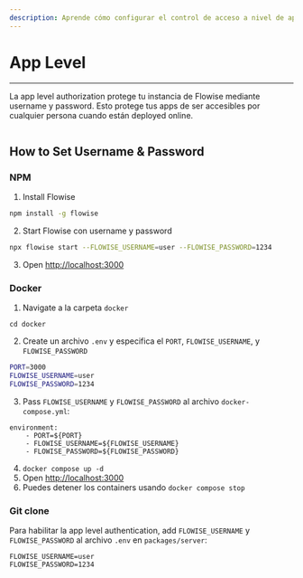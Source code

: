 ```yaml
---
description: Aprende cómo configurar el control de acceso a nivel de aplicación para tus instancias de Flowise
---
```


# App Level

***

La app level authorization protege tu instancia de Flowise mediante username y password. Esto protege tus apps de ser accesibles por cualquier persona cuando están deployed online.

<figure><img src="../../.gitbook/assets/image (2) (1) (1) (1) (1) (1) (1) (1) (1) (1) (1) (1) (1) (1) (1) (1) (1) (1) (1) (1) (1) (1) (1).png" alt=""><figcaption></figcaption></figure>

## How to Set Username & Password

### NPM

1. Install Flowise

```bash
npm install -g flowise
```

2. Start Flowise con username y password

```bash
npx flowise start --FLOWISE_USERNAME=user --FLOWISE_PASSWORD=1234
```

3. Open [http://localhost:3000](http://localhost:3000)

### Docker

1. Navigate a la carpeta `docker`

```
cd docker
```

2. Create un archivo `.env` y especifica el `PORT`, `FLOWISE_USERNAME`, y `FLOWISE_PASSWORD`

```sh
PORT=3000
FLOWISE_USERNAME=user
FLOWISE_PASSWORD=1234
```

3. Pass `FLOWISE_USERNAME` y `FLOWISE_PASSWORD` al archivo `docker-compose.yml`:

```
environment:
    - PORT=${PORT}
    - FLOWISE_USERNAME=${FLOWISE_USERNAME}
    - FLOWISE_PASSWORD=${FLOWISE_PASSWORD}
```

4. `docker compose up -d`
5. Open [http://localhost:3000](http://localhost:3000)
6. Puedes detener los containers usando `docker compose stop`

### Git clone

Para habilitar la app level authentication, add `FLOWISE_USERNAME` y `FLOWISE_PASSWORD` al archivo `.env` en `packages/server`:

```
FLOWISE_USERNAME=user
FLOWISE_PASSWORD=1234
```
